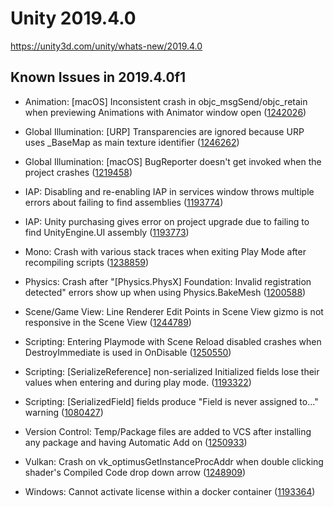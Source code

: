 # Unity 2019.4.0
https://unity3d.com/unity/whats-new/2019.4.0

## Known Issues in 2019.4.0f1

<ul>
<li><p>Animation: [macOS] Inconsistent crash in objc_msgSend/objc_retain when previewing Animations with Animator window open (<a href="https://issuetracker.unity3d.com/issues/macos-inconsistent-crash-in-objc-msgsend-when-previewing-animations-with-animator-window-open">1242026</a>)</p></li>
<li><p>Global Illumination: [URP] Transparencies are ignored because URP uses _BaseMap as main texture identifier (<a href="https://issuetracker.unity3d.com/issues/urp-shadows-from-alpha-materials-are-not-baked-into-a-lightmap-when-using-baked-lit-shader">1246262</a>)</p></li>
<li><p>Global Illumination: [macOS] BugReporter doesn't get invoked when the project crashes (<a href="https://issuetracker.unity3d.com/issues/macos-bugreporter-doesnt-get-invoked-when-the-project-crashes">1219458</a>)</p></li>
<li><p>IAP: Disabling and re-enabling IAP in services window throws multiple errors about failing to find assemblies (<a href="https://issuetracker.unity3d.com/issues/disabling-and-re-enabling-iap-in-services-window-throws-multiple-errors-about-failing-to-find-assemblies">1193774</a>)</p></li>
<li><p>IAP: Unity purchasing gives error on project upgrade due to failing to find UnityEngine.UI assembly (<a href="https://issuetracker.unity3d.com/issues/unity-purchasing-fails-to-load-due-to-failing-to-find-unityengine-dot-ui-assembly">1193773</a>)</p></li>
<li><p>Mono: Crash with various stack traces when exiting Play Mode after recompiling scripts (<a href="https://issuetracker.unity3d.com/issues/crash-with-various-stack-traces-when-exiting-play-mode-after-recompiling-scripts">1238859</a>)</p></li>
<li><p>Physics: Crash after "[Physics.PhysX] Foundation: Invalid registration detected" errors show up when using Physics.BakeMesh (<a href="https://issuetracker.unity3d.com/issues/crash-after-physics-dot-physx-foundation-invalid-registration-detected-errors-show-up-when-using-physics-dot-bakemesh">1200588</a>)</p></li>
<li><p>Scene/Game View: Line Renderer Edit Points in Scene View gizmo is not responsive in the Scene View (<a href="https://issuetracker.unity3d.com/issues/line-renderer-edit-points-in-scene-view-gizmo-is-not-responsive-in-the-scene-view">1244789</a>)</p></li>
<li><p>Scripting: Entering Playmode with Scene Reload disabled crashes when DestroyImmediate is used in OnDisable (<a href="https://issuetracker.unity3d.com/issues/entering-playmode-with-scene-reload-disabled-crashes-when-destroyimmediate-is-used-in-ondisable">1250550</a>)</p></li>
<li><p>Scripting: [SerializeReference] non-serialized Initialized fields lose their values when entering and during play mode. (<a href="https://issuetracker.unity3d.com/issues/serializereference-non-serialized-initialized-fields-lose-their-values-when-entering-play-mode">1193322</a>)</p></li>
<li><p>Scripting: [SerializedField] fields produce "Field is never assigned to..." warning (<a href="https://issuetracker.unity3d.com/issues/serializedfield-fields-produce-field-is-never-assigned-to-dot-dot-dot-warning">1080427</a>)</p></li>
<li><p>Version Control: Temp/Package files are added to VCS after installing any package and having Automatic Add on (<a href="https://issuetracker.unity3d.com/issues/temp-slash-package-files-are-added-to-vcs-after-installing-any-package-and-having-automatic-add-on">1250933</a>)</p></li>
<li><p>Vulkan: Crash on vk_optimusGetInstanceProcAddr when double clicking shader's Compiled Code drop down arrow (<a href="https://issuetracker.unity3d.com/issues/vulkan-crash-on-vk-optimusgetinstanceprocaddr-when-double-clicking-shaders-compiled-code-drop-down-arrow">1248909</a>)</p></li>
<li><p>Windows: Cannot activate license within a docker container (<a href="https://issuetracker.unity3d.com/issues/cannot-activate-license-within-a-docker-container">1193364</a>)</p></li>
</ul>
